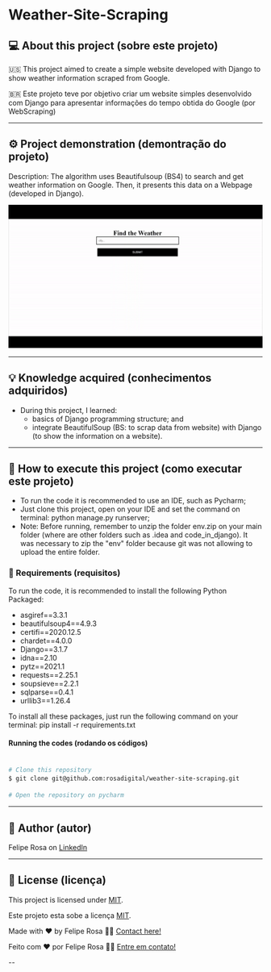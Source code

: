 # 


# Weather-Site-Scraping
## 💻 About this project (sobre este projeto)
:us: This project aimed to create a simple website developed with Django to show weather information scraped from Google.

:brazil: Este projeto teve por objetivo criar um website simples desenvolvido com Django para apresentar informações do tempo obtida do Google (por WebScraping)

---
## ⚙️ Project demonstration (demontração do projeto)
Description: The algorithm uses Beautifulsoup (BS4) to search and get weather information on Google. Then, it presents this data on a Webpage (developed in Django).

<p align="center"> <img alt="weather_app_in_action.gif" title="weather_app_in_action.gif" src="./assets/weather_app_in_action.gif" width="600px">

---
	
## 💡 Knowledge acquired (conhecimentos adquiridos)

- During this project, I learned:
  - basics of Django programming structure; and
  - integrate BeautifulSoup (BS: to scrap data from website) with Django (to show the information on a website).

---

## 🚀 How to execute this project (como executar este projeto)

  - To run the code it is recommended to use an IDE, such as Pycharm;
  - Just clone this project, open on your IDE and set the command on terminal: python manage.py runserver;
  - Note: Before running, remember to unzip the folder env.zip on your main folder (where are other folders such as .idea and code_in_django). It was necessary to zip the "env" folder because git was not allowing to upload the entire folder.

### 🎲 Requirements (requisitos)

To run the code, it is recommended to install the following Python Packaged:
- asgiref==3.3.1
- beautifulsoup4==4.9.3
- certifi==2020.12.5
- chardet==4.0.0
- Django==3.1.7
- idna==2.10
- pytz==2021.1
- requests==2.25.1
- soupsieve==2.2.1
- sqlparse==0.4.1
- urllib3==1.26.4

To install all these packages, just run the following command on your terminal: pip install -r requirements.txt

#### Running the codes (rodando os códigos)

```bash

# Clone this repository
$ git clone git@github.com:rosadigital/weather-site-scraping.git

# Open the repository on pycharm

```

---

## 🦸 Author (autor)


Felipe Rosa on [LinkedIn](https://www.linkedin.com/in/felipe-rosa/)

---

## 📝 License (licença)

This project is licensed under [MIT](./LICENSE).

Este projeto esta sobe a licença [MIT](./LICENSE).

Made with ❤️ by Felipe Rosa 👋🏽 [Contact here!](https://www.linkedin.com/in/felipe-rosa/)

Feito com ❤️ por Felipe Rosa 👋🏽 [Entre em contato!](https://www.linkedin.com/in/felipe-rosa/)

--

